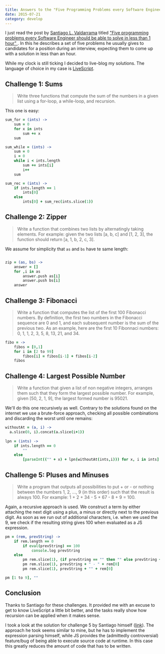 ```yaml
---
title: Answers to the "Five Programming Problems every Software Engineer [...]
date: 2015-07-21
category: develop
---
```


I just read the post by <a href="https://blog.svpino.com/about">Santiago L. Valdarrama</a> titled
<a href="https://blog.svpino.com/2015/05/07/five-programming-problems-every-software-engineer-should-be-able-to-solve-in-less-than-1-hour">
"Five programming problems every Software Engineer should be able to solve in less than 1 hour"
</a>. In this he describes a set of five problems he usually gives to candidates for a position
during an interview, expecting them to come up with a solution in less than an hour.

While my clock is still ticking I decided to live-blog my solutions. The language of choice in my case is <a href="http://livescript.net/">LiveScript</a>.

## Challenge 1: Sums

> Write three functions that compute the sum of the numbers in a given list using a for-loop, a while-loop, and recursion.

This one is easy:

```coffeescript
sum_for = (ints) ->
	sum = 0
	for x in ints
		sum += x
	sum

sum_while = (ints) ->
	sum = 0
	i = 0
	while i < ints.length
		sum += ints[i]
		i++
	sum

sum_rec = (ints) ->
	if ints.length == 1
		ints[0]
	else
		ints[0] + sum_rec(ints.slice(1))
```

## Challenge 2: Zipper

> Write a function that combines two lists by alternatingly taking elements.
> For example: given the two lists [a, b, c] and [1, 2, 3], the function should
> return [a, 1, b, 2, c, 3].

We assume for simplicity that `as` and `bs` have te same length:

```coffeescript

zip = (as, bs) ->
	answer = []
	for ,i in as
		answer.push as[i]
		answer.push bs[i]
	answer
```

## Challenge 3: Fibonacci

> Write a function that computes the list of the first 100 Fibonacci numbers.
> By definition, the first two numbers in the Fibonacci sequence are 0 and 1,
> and each subsequent number is the sum of the previous two. As an example,
> here are the first 10 Fibonnaci numbers: 0, 1, 1, 2, 3, 5, 8, 13, 21, and 34.

```coffeescript
fibo = ->
	fibos = [0,1]
	for i in [2 to 99]
		fibos[i] = fibos[i-1] + fibos[i-2]
	fibos
```

## Challenge 4: Largest Possible Number

> Write a function that given a list of non negative integers, arranges them
> such that they form the largest possible number. For example, given [50, 2,
> 1, 9], the largest formed number is 95021.

We'll do this one recursively as well. Contrary to the solutions found on the
internet we use a brute-force approach, checking all possible combinations and
discarding the worst until one remains:

```coffeescript
withoutAt = (a, i) ->
  a.slice(0, i).concat(a.slice(i+1))
	
lpn = (ints) ->
	if ints.length == 0
		""
	else
		[parseInt(("" + x) + lpn(withoutAt(ints,i))) for x, i in ints].sort!.reverse![0]
```

## Challenge 5: Pluses and Minuses

> Write a program that outputs all possibilities to put + or - or nothing
> between the numbers 1, 2, ..., 9 (in this order) such that the result is
> always 100. For example: 1 + 2 + 34 - 5 + 67 - 8 + 9 = 100.

Again, a recursive approach is used. We construct a term by either
attaching the next digit using a plus, a minus or directly next to the
previous digit. As soon as we run out of additional characters, i.e. when
we used the 9, we check if the resulting string gives 100 when evaluated as
a JS expression.

```coffeescript
pm = (rem, prevString) ->
	if rem.length == 0
		if eval(prevString) == 100
			console.log prevString
	else
		pm rem.slice(1), (if prevString == "" then "" else prevString + " + ") + rem[0]
		pm rem.slice(1), prevString + " - " + rem[0]
		pm rem.slice(1), prevString + "" + rem[0]

pm [1 to 9], ""
```

## Conclusion

Thanks to Santiago for these challenges. It provided me with an excuse to get to know
LiveScript a little bit better, and the tasks really show how recursion can be applied
when it makes sense.

I took a look at the solution for challenge 5 by Santiago himself
([link](https://blog.svpino.com/2015/05/08/solution-to-problem-5-and-some-other-thoughts-about-this-type-of-questions)).
The approach he took seems similar to mine, but he has to implement the expression parsing himself, while
JS provides the (admittedly controversial) feature/bug of being able to execute source code at runtime. In this
case this greatly reduces the amount of code that has to be written.

